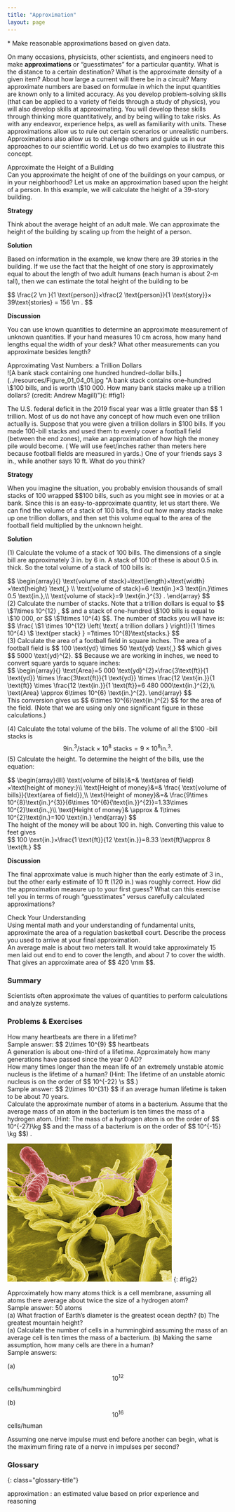 ```yaml
---
title: "Approximation"
layout: page
---
```


<div class="abstract" markdown="1">
* Make reasonable approximations based on given data.

</div>

On many occasions, physicists, other scientists, and engineers need to make
**approximations** or “guesstimates” for a particular quantity. What is the
distance to a certain destination? What is the approximate density of a given
item? About how large a current will there be in a circuit? Many approximate
numbers are based on formulae in which the input quantities are known only to a
limited accuracy. As you develop problem-solving skills (that can be applied to
a variety of fields through a study of physics), you will also develop skills at
approximating. You will develop these skills through thinking more
quantitatively, and by being willing to take risks. As with any endeavor,
experience helps, as well as familiarity with units. These approximations allow
us to rule out certain scenarios or unrealistic numbers. Approximations also
allow us to challenge others and guide us in our approaches to our scientific
world. Let us do two examples to illustrate this concept.

<div class="example" markdown="1">
<div class="title">
Approximate the Height of a Building
</div>
Can you approximate the height of one of the buildings on your campus, or in your neighborhood? Let us make an approximation based upon the height of a person. In this example, we will calculate the height of a 39-story building.

**Strategy**

Think about the average height of an adult male. We can approximate the height
of the building by scaling up from the height of a person.

**Solution**

Based on information in the example, we know there are 39 stories in the
building. If we use the fact that the height of one story is approximately equal
to about the length of two adult humans (each human is about 2-m tall), then we
can estimate the total height of the building to be

<div class="equation">
  $$ \frac{2 \m }{1 \text{person}}×\frac{2 \text{person}}{1 \text{story}}× 39\text{stories}
= 156 \m .  $$
</div>

**Discussion**

You can use known quantities to determine an approximate measurement of unknown
quantities. If your hand measures 10 cm across, how many hand lengths equal the
width of your desk? What other measurements can you approximate besides length?

</div>

<div class="example" markdown="1">
<div class="title">
Approximating Vast Numbers: a Trillion Dollars
</div>
![A bank stack containing one hundred hundred-dollar bills.](../resources/Figure_01_04_01.jpg "A bank stack contains one-hundred  \$100 bills, and is worth  \$10 000. How many bank stacks make up a trillion dollars? (credit: Andrew Magill)"){: #fig1}

The U.S. federal deficit in the 2019 fiscal year was a little greater than  $$ 1
trillion. Most of us do not have any concept of how much even one trillion
actually is. Suppose that you were given a trillion dollars in  \$100 bills. If
you made 100-bill stacks and used them to evenly cover a football field (between
the end zones), make an approximation of how high the money pile would become. (
We will use feet/inches rather than meters here because football fields are
measured in yards.) One of your friends says 3 in., while another says 10 ft.
What do you think?

**Strategy**

When you imagine the situation, you probably envision thousands of small stacks
of 100 wrapped  $$100 bills, such as you might see in movies or at a bank. Since
this is an easy-to-approximate quantity, let us start there. We can find the
volume of a stack of 100 bills, find out how many stacks make up one trillion
dollars, and then set this volume equal to the area of the football field
multiplied by the unknown height.

**Solution**

(1) Calculate the volume of a stack of 100 bills. The dimensions of a single
bill are approximately 3 in. by 6 in. A stack of 100 of these is about 0.5 in.
thick. So the total volume of a stack of 100 bills is:

<div class="equation">
  $$ \begin{array}{}
\text{volume of stack}=\text{length}×\text{width}×\text{height} \text{,} \\
\text{volume of stack}=6 \text{in.}×3 \text{in.}\times 0.5 \text{in.},\\
\text{volume of stack}=9 \text{in.}^{3} .
\end{array}  $$
</div>
(2) Calculate the number of stacks. Note that a trillion dollars is equal to  $$ \$1\times 10^{12} , $$
and a stack of one-hundred  \$100 bills is equal to  \$10 000, 
or  $$  \$1\times 10^{4}  $$. The number of stacks you will have is:

<div class="equation">
  $$ \frac{ \$1 \times 10^{12}  \left( \text{ a trillion dollars } \right)}{1 \times 10^{4} \$ \text{per stack} } =1\times 10^{8}\text{stacks.}  $$
</div>
(3) Calculate the area of a football field in square inches. The area of a football field is
 $$ 100 \text{yd} \times 50 \text{yd} \text{,}   $$
which gives  $$ 5000 \text{yd}^{2}.  $$
Because we are working in inches, we need to convert square yards to square
inches:

<div class="equation">
  $$ \begin{array}{}
\text{Area}=5 000 \text{yd}^{2}×\frac{3\text{ft}}{1 \text{yd}} \times
\frac{3\text{ft}}{1 \text{yd}} \times \frac{12 \text{in.}}{1 \text{ft}}
\times \frac{12 \text{in.}}{1 \text{ft}}=6 480 000\text{in.}^{2},\\
\text{Area} \approx 6\times 10^{6} \text{in.}^{2}.
\end{array}  $$
</div>
This conversion gives us  $$ 6\times 10^{6}\text{in.}^{2}  $$
for the area of the field. (Note that we are using only one significant figure
in these calculations.)

(4) Calculate the total volume of the bills. The volume of all the   \$100 
-bill stacks is  $$ 9\text{in.}^{3}/\text{stack}\times 10^{8}\text{
stacks}=9\times 10^{8}\text{in.}^{3}.  $$
(5) Calculate the height. To determine the height of the bills, use the
equation:

<div class="equation">
  $$ \begin{array}{lll}
\text{volume of bills}&=& \text{area of field}×\text{height of money:}\\
\text{Height of money}&=& \frac{ \text{volume of bills}}{\text{area of field}},\\
\text{Height of money}&=& \frac{9\times 10^{8}\text{in.}^{3}}{6\times 10^{6}{\text{in.}}^{2}}=1.33\times 10^{2}\text{in.,}\\
\text{Height of money}& \approx & 1\times 10^{2}\text{in.}=100 \text{in.}
\end{array}  $$
</div>
The height of the money will be about 100 in. high. Converting this value to feet gives

<div class="equation">
  $$ 100 \text{in.}×\frac{1 \text{ft}}{12 \text{in.}}=8.33 \text{ft}\approx 8 \text{ft.}  $$
</div>

**Discussion**

The final approximate value is much higher than the early estimate of 3 in., but
the other early estimate of 10 ft (120 in.) was roughly correct. How did the
approximation measure up to your first guess? What can this exercise tell you in
terms of rough “guesstimates” versus carefully calculated approximations?

</div>

<div class="exercise" data-print-placement="here" data-element-type="check-understanding" data-label="">
<div class="title">
Check Your Understanding
</div>
<div class="problem" markdown="1">
Using mental math and your understanding of fundamental units, approximate the area of a regulation basketball court. Describe the process you used to arrive at your final approximation.

</div>
<div class="solution" data-print-placement="here" markdown="1">
An average male is about two meters tall. It would take approximately 15 men
laid out end to end to cover the length, and about 7 to cover the width. That gives an approximate area of  $$ 420 \mm  $$.

</div>
</div>

### Summary

Scientists often approximate the values of quantities to perform calculations
and analyze systems.

### Problems &amp; Exercises

<div class="exercise" data-element-type="problems-exercises">
<div class="problem" markdown="1">
How many heartbeats are there in a lifetime?

</div>
<div class="solution" markdown="1">
Sample answer:  $$ 2\times 10^{9}  $$ heartbeats

</div>
</div>

<div class="exercise" data-element-type="problems-exercises">
<div class="problem" markdown="1">
A generation is about one-third of a lifetime. Approximately how many generations have passed since the year 0 AD?

</div>
</div>

<div class="exercise" data-element-type="problems-exercises">
<div class="problem" markdown="1">
How many times longer than the mean life of an extremely unstable atomic
nucleus is the lifetime of a human? (Hint: The lifetime of an unstable atomic nucleus is on the order of  $$ 10^{-22} \s  $$.)

</div>
<div class="solution" markdown="1">
Sample answer:  $$ 2\times 10^{31}  $$ if an average human lifetime is taken
to be about 70 years.

</div>
</div>

<div class="exercise" data-element-type="problems-exercises">
<div class="problem" markdown="1">
Calculate the approximate number of atoms in a bacterium. Assume that the average mass of an atom in the bacterium is ten
times the mass of a hydrogen atom. (Hint: The mass of a hydrogen atom is on the order of  $$ 10^{-27}\kg  $$
and the mass of a bacterium is on the order of  $$ 10^{-15} \kg  $$) .

</div>
</div>

![A magnified image of the bacterium Salmonella attacking a human cell. The bacterium is rod shaped and about zero point seven to one point five micrometers in diameter and two to five micrometers in length.](../resources/Figure_01_04_02.jpg "This color-enhanced photo shows Salmonella typhimurium (red) attacking human cells. These bacteria are commonly known for causing foodborne illness. Can you estimate the number of atoms in each bacterium? (credit: Rocky Mountain Laboratories, NIAID, NIH)")
{: #fig2}

<div class="exercise" data-element-type="problems-exercises">
<div class="problem" markdown="1">
Approximately how many atoms thick is a cell membrane, assuming all atoms there average about twice the size of a hydrogen atom?

</div>
<div class="solution" markdown="1">
Sample answer: 50 atoms

</div>
</div>

<div class="exercise" data-element-type="problems-exercises">
<div class="problem" markdown="1">
(a) What fraction of Earth’s diameter is the greatest ocean depth?
(b) The greatest mountain height?

</div>
</div>

<div class="exercise" data-element-type="problems-exercises">
<div class="problem" markdown="1">
(a) Calculate the number of cells in a hummingbird assuming the mass of an average cell is ten times the mass of a bacterium.
(b) Making the same assumption, how many cells are there in a human?

</div>
<div class="solution" markdown="1">
Sample answers:

(a)  $$ 10^{12}  $$ cells/hummingbird

(b)  $$ 10^{16}  $$ cells/human

</div>
</div>

<div class="exercise" data-element-type="problems-exercises">
<div class="problem" markdown="1">
Assuming one nerve impulse must end before another can begin, what is the maximum firing rate of a nerve in impulses per second?

</div>
</div>

<div class="glossary" markdown="1">

### Glossary
{: class="glossary-title"}

approximation
: an estimated value based on prior experience and reasoning

</div>
